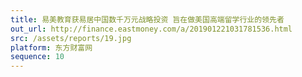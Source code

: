 ```yaml
---
title: 易美教育获易居中国数千万元战略投资 旨在做美国高端留学行业的领先者
out_url: http://finance.eastmoney.com/a/201901221031781536.html
src: /assets/reports/19.jpg
platform: 东方财富网
sequence: 10
---
```

